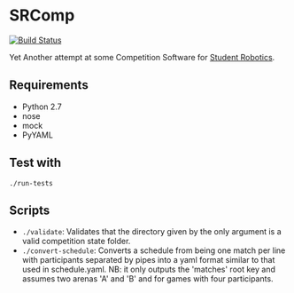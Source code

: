 # SRComp

[![Build Status](https://travis-ci.org/PeterJCLaw/srcomp.png?branch=master)](https://travis-ci.org/PeterJCLaw/srcomp)

Yet Another attempt at some Competition Software for [Student Robotics](http://srobo.org).

## Requirements

* Python 2.7
* nose
* mock
* PyYAML

## Test with
`./run-tests`

## Scripts
* `./validate`: Validates that the directory given by the only argument
                is a valid competition state folder.
* `./convert-schedule`: Converts a schedule from being one match per line
                        with participants separated by pipes into a yaml
                        format similar to that used in schedule.yaml.
                        NB: it only outputs the 'matches' root key and
                        assumes two arenas 'A' and 'B' and for games with
                        four participants.
